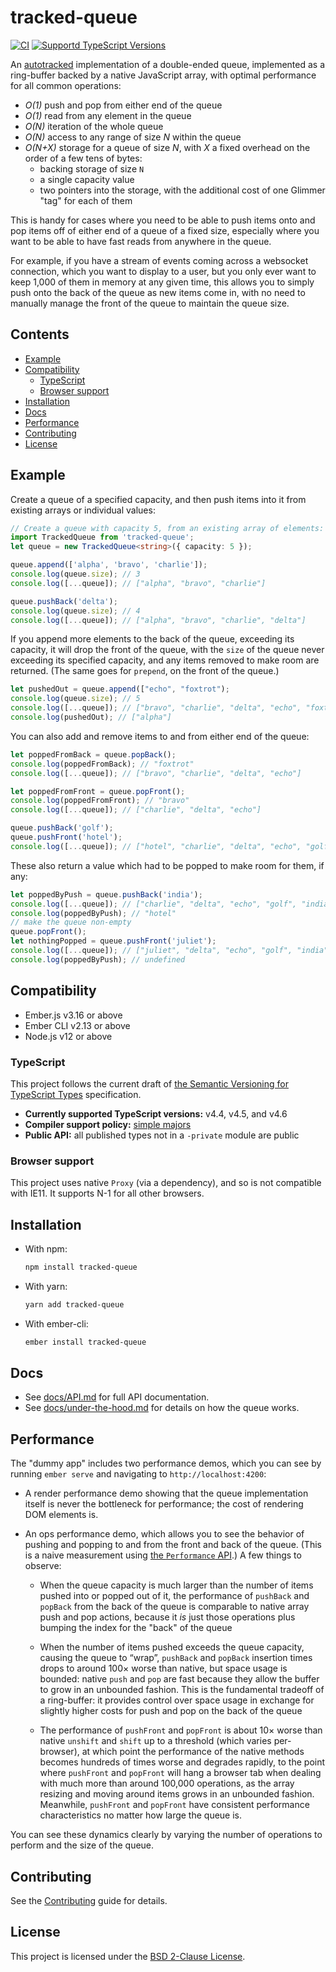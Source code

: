 # tracked-queue

<!--[![npm(https://img.shields.io/npm/v/tracked-queue.svg])](https://www.npmjs.com/package/tracked-queue)-->

[![CI](https://github.com/linkedin/tracked-queue/actions/workflows/CI.yml/badge.svg)](https://github.com/linkedin/tracked-queue/actions/workflows/CI.yml) [![Supportd TypeScript Versions](https://img.shields.io/badge/TypeScript-4.1%20%7C%204.2%20%7C%204.3%20%7C%20next-3178c6)](https://github.com/linkedin/tracked-queue/blob/main/.github/workflows/CI.yml#L82) <!--[![Nightly TypeScript Run](https://github.com/linkedin/tracked-queue/actions/workflows/Nightly%20TypeScript%20Run.yml/badge.svg)](https://github.com/linkedin/tracked-queue/actions/workflows/Nightly%20TypeScript%20Run.yml)-->

An [autotracked](https://v5.chriskrycho.com/journal/autotracking-elegant-dx-via-cutting-edge-cs/) implementation of a double-ended queue, implemented as a ring-buffer backed by a native JavaScript array, with optimal performance for all common operations:

- _O(1)_ push and pop from either end of the queue
- _O(1)_ read from any element in the queue
- _O(N)_ iteration of the whole queue
- _O(N)_ access to any range of size _N_ within the queue
- _O(N+X)_ storage for a queue of size _N_, with _X_ a fixed overhead on the order of a few tens of bytes:
  - backing storage of size `N`
  - a single capacity value
  - two pointers into the storage, with the additional cost of one Glimmer "tag" for each of them

This is handy for cases where you need to be able to push items onto and pop items off of either end of a queue of a fixed size, especially where you want to be able to have fast reads from anywhere in the queue.

For example, if you have a stream of events coming across a websocket connection, which you want to display to a user, but you only ever want to keep 1,000 of them in memory at any given time, this allows you to simply push onto the back of the queue as new items come in, with no need to manually manage the front of the queue to maintain the queue size.

<!-- omit in toc -->
## Contents

- [Example](#example)
- [Compatibility](#compatibility)
  - [TypeScript](#typescript)
  - [Browser support](#browser-support)
- [Installation](#installation)
- [Docs](#docs)
- [Performance](#performance)
- [Contributing](#contributing)
- [License](#license)

## Example

Create a queue of a specified capacity, and then push items into it from existing arrays or individual values:

```ts
// Create a queue with capacity 5, from an existing array of elements:
import TrackedQueue from 'tracked-queue';
let queue = new TrackedQueue<string>({ capacity: 5 });

queue.append(['alpha', 'bravo', 'charlie']);
console.log(queue.size); // 3
console.log([...queue]); // ["alpha", "bravo", "charlie"]

queue.pushBack('delta');
console.log(queue.size); // 4
console.log([...queue]); // ["alpha", "bravo", "charlie", "delta"]
```

If you append more elements to the back of the queue, exceeding its capacity, it will drop the front of the queue, with the `size` of the queue never exceeding its specified capacity, and any items removed to make room are returned. (The same goes for `prepend`, on the front of the queue.)

```ts
let pushedOut = queue.append(["echo", "foxtrot");
console.log(queue.size); // 5
console.log([...queue]); // ["bravo", "charlie", "delta", "echo", "foxtrot"]
console.log(pushedOut); // ["alpha"]
```

You can also add and remove items to and from either end of the queue:

```ts
let poppedFromBack = queue.popBack();
console.log(poppedFromBack); // "foxtrot"
console.log([...queue]); // ["bravo", "charlie", "delta", "echo"]

let poppedFromFront = queue.popFront();
console.log(poppedFromFront); // "bravo"
console.log([...queue]); // ["charlie", "delta", "echo"]

queue.pushBack('golf');
queue.pushFront('hotel');
console.log([...queue]); // ["hotel", "charlie", "delta", "echo", "golf"]
```

These also return a value which had to be popped to make room for them, if any:

```ts
let poppedByPush = queue.pushBack('india');
console.log([...queue]); // ["charlie", "delta", "echo", "golf", "india"]
console.log(poppedByPush); // "hotel"
// make the queue non-empty
queue.popFront();
let nothingPopped = queue.pushFront('juliet');
console.log([...queue]); // ["juliet", "delta", "echo", "golf", "india"]
console.log(poppedByPush); // undefined
```

## Compatibility

- Ember.js v3.16 or above
- Ember CLI v2.13 or above
- Node.js v12 or above

### TypeScript

This project follows the current draft of [the Semantic Versioning for TypeScript Types][semver] specification.

- **Currently supported TypeScript versions:** v4.4, v4.5, and v4.6
- **Compiler support policy:** [simple majors][sm]
- **Public API:** all published types not in a `-private` module are public

[semver]: https://www.semver-ts.org
[sm]: https://www.semver-ts.org/#simple-majors

### Browser support

This project uses native `Proxy` (via a dependency), and so is not compatible with IE11. It supports N-1 for all other browsers.

## Installation

- With npm:

  ```sh
  npm install tracked-queue
  ```

- With yarn:

  ```sh
  yarn add tracked-queue
  ```

- With ember-cli:

  ```sh
  ember install tracked-queue
  ```

## Docs

- See [docs/API.md](./docs/API.md) for full API documentation.
- See [docs/under-the-hood.md](./docs/under-the-hood.md) for details on how the queue works.

## Performance

The "dummy app" includes two performance demos, which you can see by running `ember serve` and navigating to `http://localhost:4200`:

- A render performance demo showing that the queue implementation itself is never the bottleneck for performance; the cost of rendering DOM elements is.

- An ops performance demo, which allows you to see the behavior of pushing and popping to and from the front and back of the queue. (This is a naive measurement using [the `Performance` API][perf-api].) A few things to observe:

  - When the queue capacity is much larger than the number of items pushed into or popped out of it, the performance of `pushBack` and `popBack` from the back of the queue is comparable to native array push and pop actions, because it _is_ just those operations plus bumping the index for the "back" of the queue

  - When the number of items pushed exceeds the queue capacity, causing the queue to “wrap”, `pushBack` and `popBack` insertion times drops to around 100× worse than native, but space usage is bounded: native `push` and `pop` are fast because they allow the buffer to grow in an unbounded fashion. This is the fundamental tradeoff of a ring-buffer: it provides control over space usage in exchange for slightly higher costs for push and pop on the back of the queue

  - The performance of `pushFront` and `popFront` is about 10× worse than native `unshift` and `shift` up to a threshold (which varies per-browser), at which point the performance of the native methods becomes hundreds of times worse and degrades rapidly, to the point where `pushFront` and `popFront` will hang a browser tab when dealing with much more than around 100,000 operations, as the array resizing and moving around items grows in an unbounded fashion. Meanwhile, `pushFront` and `popFront` have consistent performance characteristics no matter how large the queue is.

You can see these dynamics clearly by varying the number of operations to perform and the size of the queue.

[perf-api]: http://developer.mozilla.org/en-US/docs/Web/API/Performance

## Contributing

See the [Contributing](CONTRIBUTING.md) guide for details.

## License

This project is licensed under the [BSD 2-Clause License](LICENSE.md).
